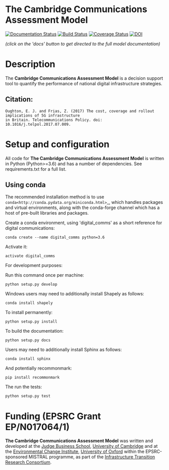 The Cambridge Communications Assessment Model
=============================================

[![Documentation Status](https://img.shields.io/badge/docs-latest-brightgreen.svg)](http://ccam.readthedocs.io/en/latest/?badge=latest)
[![Build Status](https://travis-ci.org/nismod/digital_comms.svg?branch=master)](https://travis-ci.org/nismod/digital_comms)
[![Coverage Status](https://coveralls.io/repos/github/nismod/digital_comms/badge.svg?branch=master)](https://coveralls.io/github/nismod/digital_comms?branch=master)
[![DOI](https://zenodo.org/badge/DOI/10.5281/zenodo.1468787.svg)](https://doi.org/10.5281/zenodo.1468787)

*(click on the 'docs' button to get directed to the full model documentation)*

Description
===========
The **Cambridge Communications Assessment Model** is a decision support tool to quantify the performance of national digital infrastructure strategies. 

## Citation:
```
Oughton, E. J. and Frias, Z. (2017) The cost, coverage and rollout implications of 5G infrastructure 
in Britain. Telecommunications Policy. doi: 10.1016/j.telpol.2017.07.009.
```

Setup and configuration
=======================

All code for **The Cambridge Communications Assessment Model** is written in 
Python (Python>=3.6) and has a number of dependencies. 
See requirements.txt for a full list.

Using conda
-----------

The recommended installation method is to use `conda<http://conda.pydata.org/miniconda.html>`_, 
which handles packages and virtual environments, along with the conda-forge channel which has 
a host of pre-built libraries and packages.

Create a conda environment, using 'digital_comms' as a short reference for digital communications:

    conda create --name digital_comms python=3.6

Activate it:

    activate digital_comms

For development purposes:

Run this command once per machine:

    python setup.py develop

Windows users may need to additionally install Shapely as follows:

    conda install shapely

To install permanently:

    python setup.py install

To build the documentation:

    python setup.py docs

Users may need to additionally install Sphinx as follows:

    conda install sphinx

And potentially recommonmark: 

    pip install recommonmark

The run the tests:

    python setup.py test

Funding (EPSRC Grant EP/N017064/1)
==========================

**The Cambridge Communications Assessment Model** was written and 
developed at the [Judge Business School](http://www.jbs.cam.ac.uk/home/), 
[University of Cambridge](http://www.cam.ac.uk/) and at the [Environmental Change Institute](http://www.eci.ox.ac.uk/), 
[University of Oxford](https://www.ox.ac.uk/) within the EPSRC-sponsored MISTRAL programme, 
as part of the [Infrastructure Transition Research Consortium](http://www.itrc.org.uk/).

